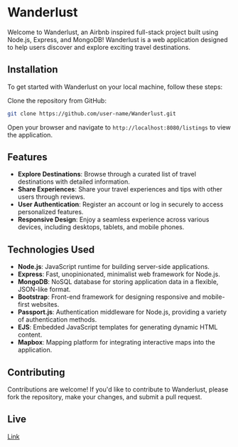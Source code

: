# Wanderlust

Welcome to Wanderlust, an Airbnb inspired full-stack project built using Node.js, Express, and MongoDB! Wanderlust is a web application designed to help users discover and explore exciting travel destinations.

## Installation

To get started with Wanderlust on your local machine, follow these steps:

Clone the repository from GitHub:
   ```bash
   git clone https://github.com/user-name/Wanderlust.git
```
Open your browser and navigate to `http://localhost:8080/listings` to view the application.

## Features

- **Explore Destinations**: Browse through a curated list of travel destinations with detailed information.
- **Share Experiences**: Share your travel experiences and tips with other users through reviews.
- **User Authentication**: Register an account or log in securely to access personalized features.
- **Responsive Design**: Enjoy a seamless experience across various devices, including desktops, tablets, and mobile phones.

## Technologies Used

- **Node.js**: JavaScript runtime for building server-side applications.
- **Express**: Fast, unopinionated, minimalist web framework for Node.js.
- **MongoDB**: NoSQL database for storing application data in a flexible, JSON-like format.
- **Bootstrap**: Front-end framework for designing responsive and mobile-first websites.
- **Passport.js**: Authentication middleware for Node.js, providing a variety of authentication methods.
- **EJS**: Embedded JavaScript templates for generating dynamic HTML content.
- **Mapbox**: Mapping platform for integrating interactive maps into the application.

## Contributing

Contributions are welcome! If you'd like to contribute to Wanderlust, please fork the repository, make your changes, and submit a pull request.

## Live
<a href="https://wanderlust-1-q8ux.onrender.com/listings">Link</a>
